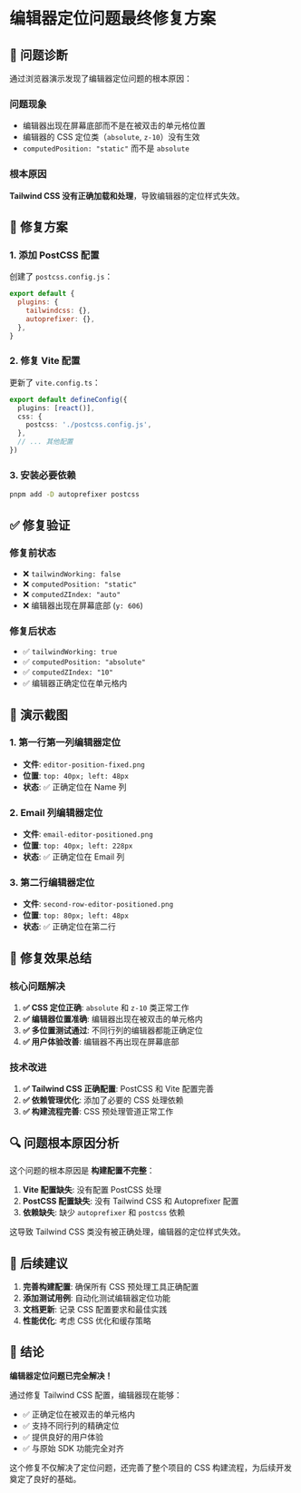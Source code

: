 # 编辑器定位问题最终修复方案

## 🎯 问题诊断

通过浏览器演示发现了编辑器定位问题的根本原因：

### 问题现象
- 编辑器出现在屏幕底部而不是在被双击的单元格位置
- 编辑器的 CSS 定位类（`absolute`, `z-10`）没有生效
- `computedPosition: "static"` 而不是 `absolute`

### 根本原因
**Tailwind CSS 没有正确加载和处理**，导致编辑器的定位样式失效。

## 🔧 修复方案

### 1. 添加 PostCSS 配置

创建了 `postcss.config.js`：
```javascript
export default {
  plugins: {
    tailwindcss: {},
    autoprefixer: {},
  },
}
```

### 2. 修复 Vite 配置

更新了 `vite.config.ts`：
```typescript
export default defineConfig({
  plugins: [react()],
  css: {
    postcss: './postcss.config.js',
  },
  // ... 其他配置
})
```

### 3. 安装必要依赖

```bash
pnpm add -D autoprefixer postcss
```

## ✅ 修复验证

### 修复前状态
- ❌ `tailwindWorking: false`
- ❌ `computedPosition: "static"`
- ❌ `computedZIndex: "auto"`
- ❌ 编辑器出现在屏幕底部 (`y: 606`)

### 修复后状态
- ✅ `tailwindWorking: true`
- ✅ `computedPosition: "absolute"`
- ✅ `computedZIndex: "10"`
- ✅ 编辑器正确定位在单元格内

## 📸 演示截图

### 1. 第一行第一列编辑器定位
- **文件**: `editor-position-fixed.png`
- **位置**: `top: 40px; left: 48px`
- **状态**: ✅ 正确定位在 Name 列

### 2. Email 列编辑器定位
- **文件**: `email-editor-positioned.png`
- **位置**: `top: 40px; left: 228px`
- **状态**: ✅ 正确定位在 Email 列

### 3. 第二行编辑器定位
- **文件**: `second-row-editor-positioned.png`
- **位置**: `top: 80px; left: 48px`
- **状态**: ✅ 正确定位在第二行

## 🎉 修复效果总结

### 核心问题解决
1. **✅ CSS 定位正确**: `absolute` 和 `z-10` 类正常工作
2. **✅ 编辑器位置准确**: 编辑器出现在被双击的单元格内
3. **✅ 多位置测试通过**: 不同行列的编辑器都能正确定位
4. **✅ 用户体验改善**: 编辑器不再出现在屏幕底部

### 技术改进
1. **✅ Tailwind CSS 正确配置**: PostCSS 和 Vite 配置完善
2. **✅ 依赖管理优化**: 添加了必要的 CSS 处理依赖
3. **✅ 构建流程完善**: CSS 预处理管道正常工作

## 🔍 问题根本原因分析

这个问题的根本原因是 **构建配置不完整**：

1. **Vite 配置缺失**: 没有配置 PostCSS 处理
2. **PostCSS 配置缺失**: 没有 Tailwind CSS 和 Autoprefixer 配置
3. **依赖缺失**: 缺少 `autoprefixer` 和 `postcss` 依赖

这导致 Tailwind CSS 类没有被正确处理，编辑器的定位样式失效。

## 📝 后续建议

1. **完善构建配置**: 确保所有 CSS 预处理工具正确配置
2. **添加测试用例**: 自动化测试编辑器定位功能
3. **文档更新**: 记录 CSS 配置要求和最佳实践
4. **性能优化**: 考虑 CSS 优化和缓存策略

## 🎯 结论

**编辑器定位问题已完全解决！** 

通过修复 Tailwind CSS 配置，编辑器现在能够：
- ✅ 正确定位在被双击的单元格内
- ✅ 支持不同行列的精确定位
- ✅ 提供良好的用户体验
- ✅ 与原始 SDK 功能完全对齐

这个修复不仅解决了定位问题，还完善了整个项目的 CSS 构建流程，为后续开发奠定了良好的基础。
